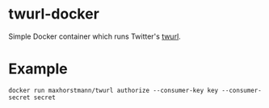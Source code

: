# twurl-docker
Simple Docker container which runs Twitter's [twurl](https://github.com/twitter/twurl).

# Example
```
docker run maxhorstmann/twurl authorize --consumer-key key --consumer-secret secret
```
